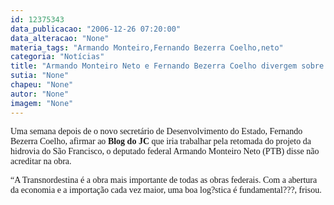 ```yaml
---
id: 12375343
data_publicacao: "2006-12-26 07:20:00"
data_alteracao: "None"
materia_tags: "Armando Monteiro,Fernando Bezerra Coelho,neto"
categoria: "Notícias"
title: "Armando Monteiro Neto e Fernando Bezerra Coelho divergem sobre hidrovia"
sutia: "None"
chapeu: "None"
autor: "None"
imagem: "None"
---
```

<p><P><FONT face=Verdana>Uma semana depois de o novo secretário de Desenvolvimento do Estado, Fernando Bezerra Coelho, afirmar ao <STRONG>Blog do JC</STRONG> que iria trabalhar pela retomada do projeto da hidrovia do São Francisco, o deputado federal Armando Monteiro Neto (PTB) disse não acreditar na obra.</FONT></P></p>
<p><P><FONT face=Verdana>“A Transnordestina é a obra mais importante de todas as obras federais. Com a abertura da economia e a importação cada vez maior, uma boa log?stica é fundamental???, frisou.</FONT></P> </p>
